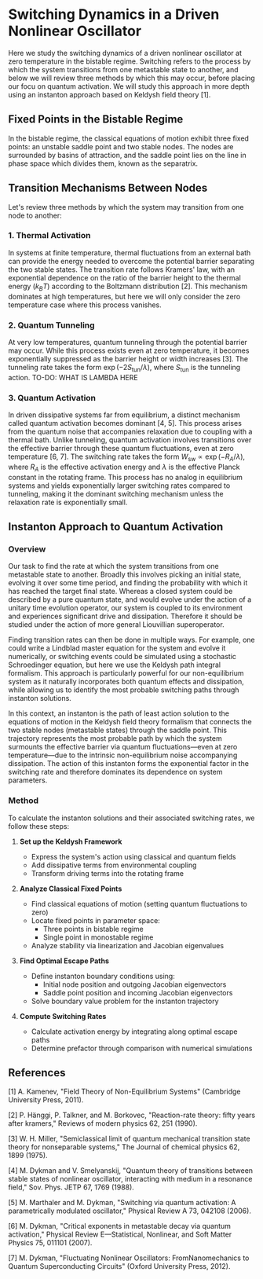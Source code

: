 # Switching Dynamics in a Driven Nonlinear Oscillator

Here we study the switching dynamics of a driven nonlinear oscillator at zero temperature in the bistable regime. Switching refers to the process by which the system transitions from one metastable state to another, and below we will review three methods by which this may occur, before placing our focu on quantum activation. We will study this approach in more depth using an instanton approach based on Keldysh field theory [1].

## Fixed Points in the Bistable Regime

In the bistable regime, the classical equations of motion exhibit three fixed points: an unstable saddle point and two stable nodes. The nodes are surrounded by basins of attraction, and the saddle point lies on the line in phase space which divides them, known as the separatrix.

## Transition Mechanisms Between Nodes

Let's review three methods by which the system may transition from one node to another:

### 1. Thermal Activation

In systems at finite temperature, thermal fluctuations from an external bath can provide the energy needed to overcome the potential barrier separating the two stable states. The transition rate follows Kramers' law, with an exponential dependence on the ratio of the barrier height to the thermal energy ($k_BT$) according to the Boltzmann distribution [2]. This mechanism dominates at high temperatures, but here we will only consider the zero temperature case where this process vanishes.

### 2. Quantum Tunneling

At very low temperatures, quantum tunneling through the potential barrier may occur. While this process exists even at zero temperature, it becomes exponentially suppressed as the barrier height or width increases [3]. The tunneling rate takes the form $\exp(-2S_{\text{tun}}/\lambda)$, where $S_{\text{tun}}$ is the tunneling action. TO-DO: WHAT IS LAMBDA HERE

### 3. Quantum Activation

In driven dissipative systems far from equilibrium, a distinct mechanism called quantum activation becomes dominant [4, 5]. This process arises from the quantum noise that accompanies relaxation due to coupling with a thermal bath. Unlike tunneling, quantum activation involves transitions over the effective barrier through these quantum fluctuations, even at zero temperature [6, 7]. The switching rate takes the form $W_{\text{sw}} \propto \exp(-R_A/\lambda)$, where $R_A$ is the effective activation energy and $\lambda$ is the effective Planck constant in the rotating frame. This process has no analog in equilibrium systems and yields exponentially larger switching rates compared to tunneling, making it the dominant switching mechanism unless the relaxation rate is exponentially small.

## Instanton Approach to Quantum Activation

### Overview

Our task to find the rate at which the system transitions from one metastable state to another. Broadly this involves picking an initial state, evolving it over some time period, and finding the probability with which it has reached the target final state. Whereas a closed system could be described by a pure quantum state, and would evolve under the action of a unitary time evolution operator, our system is coupled to its environment and experiences significant drive and dissipation. Therefore it should be studied under the action of more general Liouvillian superoperator.

Finding transition rates can then be done in multiple ways. For example, one could write a Lindblad master equation for the system and evolve it numerically, or switching events could be simulated using a stochastic Schroedinger equation, but here we use the Keldysh path integral formalism. This approach is particularly powerful for our non-equilibrium system as it naturally incorporates both quantum effects and dissipation, while allowing us to identify the most probable switching paths through instanton solutions.

In this context, an instanton is the path of least action solution to the equations of motion in the Keldysh field theory formalism that connects the two stable nodes (metastable states) through the saddle point. This trajectory represents the most probable path by which the system surmounts the effective barrier via quantum fluctuations—even at zero temperature—due to the intrinsic non-equilibrium noise accompanying dissipation. The action of this instanton forms the exponential factor in the switching rate and therefore dominates its dependence on system parameters.

### Method

To calculate the instanton solutions and their associated switching rates, we follow these steps:

1. **Set up the Keldysh Framework**
   - Express the system's action using classical and quantum fields
   - Add dissipative terms from environmental coupling
   - Transform driving terms into the rotating frame

2. **Analyze Classical Fixed Points**
   - Find classical equations of motion (setting quantum fluctuations to zero)
   - Locate fixed points in parameter space:
     * Three points in bistable regime
     * Single point in monostable regime
   - Analyze stability via linearization and Jacobian eigenvalues

3. **Find Optimal Escape Paths**
   - Define instanton boundary conditions using:
     * Initial node position and outgoing Jacobian eigenvectors
     * Saddle point position and incoming Jacobian eigenvectors
   - Solve boundary value problem for the instanton trajectory

4. **Compute Switching Rates**
   - Calculate activation energy by integrating along optimal escape paths
   - Determine prefactor through comparison with numerical simulations

## References

[1] A. Kamenev, "Field Theory of Non-Equilibrium Systems" (Cambridge University Press, 2011).

[2] P. Hänggi, P. Talkner, and M. Borkovec, "Reaction-rate theory: fifty years after kramers," Reviews of modern physics 62, 251 (1990).

[3] W. H. Miller, "Semiclassical limit of quantum mechanical transition state theory for nonseparable systems," The Journal of chemical physics 62, 1899 (1975).

[4] M. Dykman and V. Smelyanskij, "Quantum theory of transitions between stable states of nonlinear oscillator, interacting with medium in a resonance field," Sov. Phys. JETP 67, 1769 (1988).

[5] M. Marthaler and M. Dykman, "Switching via quantum activation: A parametrically modulated oscillator," Physical Review A 73, 042108 (2006).

[6] M. Dykman, "Critical exponents in metastable decay via quantum activation," Physical Review E—Statistical, Nonlinear, and Soft Matter Physics 75, 011101 (2007).

[7] M. Dykman, "Fluctuating Nonlinear Oscillators: FromNanomechanics to Quantum Superconducting Circuits" (Oxford University Press, 2012).